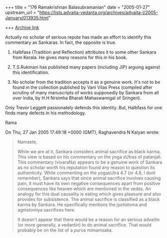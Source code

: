 +++
title = "176 Ramakrishnan Balasubramanian"
date = "2005-01-27"
upstream_url = "https://lists.advaita-vedanta.org/archives/advaita-l/2005-January/013935.html"

+++
[Archive link](https://lists.advaita-vedanta.org/archives/advaita-l/2005-January/013935.html)

Actually no scholar of serious repute has made an effort to identify
this commentary as Sankaras. In fact, the opposite is true.

1. Halbfass (Tradition and Reflection) attributes it to some other
Sankara from Kerala. He gives many reasons for this in his book.

2. T.S.Rukmani has published many papers (including JIP) arguing
against this identification.

3. No scholar from the tradition accepts it as a genuine work. It's
not to be found in the collection published by Vani Vilas Press
(compiled after scrutiny of many manuscripts of works supposedly by
Sankara from all over India, by H.H Nrsimha Bharati Mahaswamigal of
Sringeri).

Only Trevor Leggett passionately defends this identity. But, Halbfass
for one finds many defects in his methodology.

Rama

On Thu, 27 Jan 2005 17:49:18 +0000 (GMT), Raghavendra N Kalyan
<kalyan7429 at yahoo.co.uk> wrote:
> 
> Namaste,
> 
> While we are at it, Sankara considers animal sacrifice as black karma. This view is based on his commentary on the yoga sUtras of patanjali. This commentary (vivaraNa) appears to be a genuine work of Sankara as no scholar worth his reputation found any reason to question its authenticity. While commenting on the yogasUtra 4.7 (or 4.8, I dont remember), Sankara says that since animal sacrifice involves causing pain, it must have its own negative consequences apart from positive consequences like heaven which are mentioned in the vedas. An analogy for this dual causality is eating which gives pleasure and also provides for subsistence. The animal sacrifice is classified as a black karma by Sankara. He specifically mentions the jyotistoma and agnistomiya sacrifices here.
> 
> It doesn't appear that there would be a reason for an serious advaitin (or more generally, a vedantin) to do animal sacrifice. That would probably be on the list of a purva mimamsaka.

